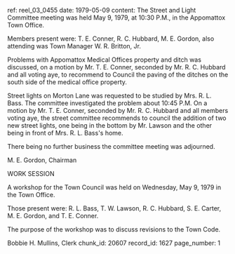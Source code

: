 ref: reel_03_0455
date: 1979-05-09
content: The Street and Light Committee meeting was held May 9, 1979, at 10:30 P.M., in the Appomattox Town Office.

Members present were: T. E. Conner, R. C. Hubbard, M. E. Gordon, also attending was Town Manager W. R. Britton, Jr.

Problems with Appomattox Medical Offices property and ditch was discussed, on a motion by Mr. T. E. Conner, seconded by Mr. R. C. Hubbard and all voting aye, to recommend to Council the paving of the ditches on the south side of the medical office property.

Street lights on Morton Lane was requested to be studied by Mrs. R. L. Bass. The committee investigated the problem about 10:45 P.M. On a motion by Mr. T. E. Conner, seconded by Mr. R. C. Hubbard and all members voting aye, the street committee recommends to council the addition of two new street lights, one being in the bottom by Mr. Lawson and the other being in front of Mrs. R. L. Bass's home.

There being no further business the committee meeting was adjourned.

M. E. Gordon, Chairman

WORK SESSION

A workshop for the Town Council was held on Wednesday, May 9, 1979 in the Town Office.

Those present were: R. L. Bass, T. W. Lawson, R. C. Hubbard, S. E. Carter, M. E. Gordon, and T. E. Conner.

The purpose of the workshop was to discuss revisions to the Town Code.

Bobbie H. Mullins, Clerk
chunk_id: 20607
record_id: 1627
page_number: 1

